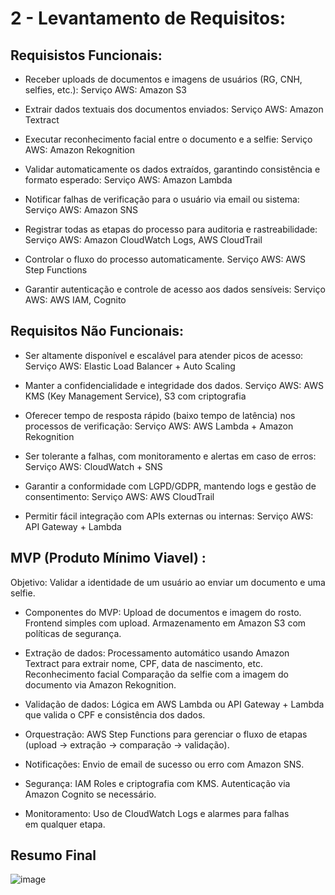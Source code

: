 # 2 - Levantamento de Requisitos: 

##  Requisistos Funcionais:


- Receber uploads de documentos e imagens de usuários (RG, CNH, selfies, etc.):
  Serviço AWS: Amazon S3

- Extrair dados textuais dos documentos enviados:
  Serviço AWS: Amazon Textract

- Executar reconhecimento facial entre o documento e a selfie:
  Serviço AWS: Amazon Rekognition

- Validar automaticamente os dados extraídos, garantindo consistência e formato esperado:
  Serviço AWS: Amazon Lambda 

- Notificar falhas de verificação para o usuário via email ou sistema:
  Serviço AWS:  Amazon SNS

- Registrar todas as etapas do processo para auditoria e rastreabilidade:
  Serviço AWS: Amazon CloudWatch Logs, AWS CloudTrail

- Controlar o fluxo do processo automaticamente.
  Serviço AWS: AWS Step Functions 

- Garantir autenticação e controle de acesso aos dados sensíveis:
  Serviço AWS: AWS IAM, Cognito

## Requisitos Não Funcionais: 
- Ser altamente disponível e escalável para atender picos de acesso:
  Serviço AWS: Elastic Load Balancer + Auto Scaling

- Manter a confidencialidade e integridade dos dados.
  Serviço AWS: AWS KMS (Key Management Service), S3 com criptografia

- Oferecer tempo de resposta rápido (baixo tempo de latência) nos processos de verificação:
  Serviço AWS: AWS Lambda + Amazon Rekognition
  
- Ser tolerante a falhas, com monitoramento e alertas em caso de erros:
  Serviço AWS: CloudWatch + SNS

- Garantir a conformidade com LGPD/GDPR, mantendo logs e gestão de consentimento:
  Serviço AWS: AWS CloudTrail
  
- Permitir fácil integração com APIs externas ou internas:
  Serviço AWS: API Gateway + Lambda

## MVP (Produto Mínimo Viavel) :

Objetivo: Validar a identidade de um usuário ao enviar um documento e uma selfie.

- Componentes do MVP:
  Upload de documentos e imagem do rosto.
  Frontend simples com upload.
  Armazenamento em Amazon S3 com políticas de segurança.

- Extração de dados:
  Processamento automático usando Amazon Textract para extrair nome, CPF, data de nascimento, etc.
  Reconhecimento facial
  Comparação da selfie com a imagem do documento via Amazon Rekognition.

- Validação de dados:
  Lógica em AWS Lambda ou API Gateway + Lambda que valida o CPF e consistência dos dados.

- Orquestração:
  AWS Step Functions para gerenciar o fluxo de etapas (upload → extração → comparação → validação).

- Notificações:
  Envio de email de sucesso ou erro com Amazon SNS.

- Segurança:
  IAM Roles e criptografia com KMS.
  Autenticação via Amazon Cognito se necessário.

- Monitoramento:
  Uso de CloudWatch Logs e alarmes para falhas em qualquer etapa.

## Resumo Final

![image](https://github.com/user-attachments/assets/a1d27f87-2e5e-4f30-a9d1-0cc43d0793b1)
